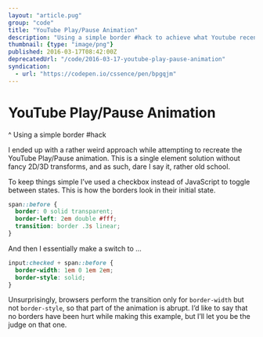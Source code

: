 ```yaml
---
layout: "article.pug"
group: "code"
title: "YouTube Play/Pause Animation"
description: "Using a simple border #hack to achieve what Youtube recently did. Kind of."
thumbnail: {type: "image/png"}
published: 2016-03-17T08:42:00Z
deprecatedUrl: "/code/2016-03-17-youtube-play-pause-animation"
syndication:
  - url: "https://codepen.io/cssence/pen/bpgqjm"
---
```


# YouTube Play/Pause Animation
^ Using a simple border #hack

I ended up with a rather weird approach while attempting to recreate the YouTube Play/Pause animation. This is a single element solution without fancy 2D/3D transforms, and as such, dare I say it, rather old school.

To keep things simple I’ve used a checkbox instead of JavaScript to toggle between states. This is how the borders look in their initial state.

```css
span::before {
  border: 0 solid transparent;
  border-left: 2em double #fff;
  transition: border .3s linear;
}
```

And then I essentially make a switch to …

```css
input:checked + span::before {
  border-width: 1em 0 1em 2em;
  border-style: solid;
}
```

Unsurprisingly, browsers perform the transition only for `border-width` but not `border-style`, so that part of the animation is abrupt. I’d like to say that no borders have been hurt while making this example, but I’ll let you be the judge on that one.
